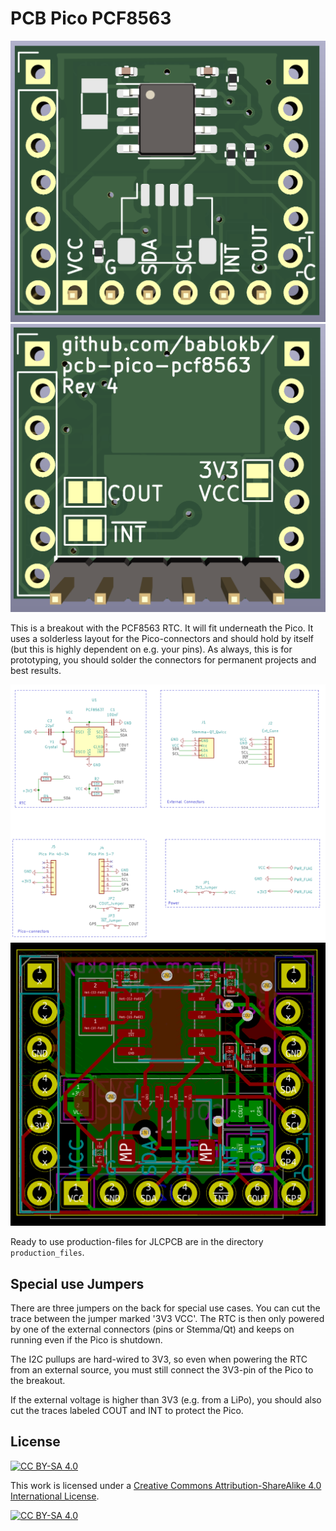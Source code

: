 PCB Pico PCF8563
================

![](pcb-3D-top.png)
![](pcb-3D-bot.png)

This is a breakout with the PCF8563 RTC. It will fit underneath the Pico. It uses
a solderless layout for the Pico-connectors and should hold by itself (but
this is highly dependent on e.g. your pins). As always, this is for prototyping,
you should solder the connectors for permanent projects and best results.

![](schematic.png)
![](pcb-layout.png)

Ready to use production-files for JLCPCB are in the directory `production_files`.


Special use Jumpers
-------------------

There are three jumpers on the back for special use cases. You can cut the
trace between the jumper marked '3V3 VCC'. The RTC is then only powered by
one of the external connectors (pins or Stemma/Qt) and keeps on running
even if the Pico is shutdown.

The I2C pullups are hard-wired to 3V3, so even when powering the RTC
from an external source, you must still connect the 3V3-pin of the Pico
to the breakout.

If the external voltage is higher than 3V3 (e.g. from a LiPo), you should
also cut the traces labeled COUT and INT to protect the Pico.


License
-------

[![CC BY-SA 4.0][cc-by-sa-shield]][cc-by-sa]

This work is licensed under a
[Creative Commons Attribution-ShareAlike 4.0 International
License][cc-by-sa].

[![CC BY-SA 4.0][cc-by-sa-image]][cc-by-sa]

[cc-by-sa]: http://creativecommons.org/licenses/by-sa/4.0/
[cc-by-sa-image]: https://licensebuttons.net/l/by-sa/4.0/88x31.png
[cc-by-sa-shield]:
https://img.shields.io/badge/License-CC%20BY--SA%204.0-lightgrey.svg
